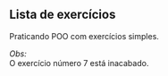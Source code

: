 ## Lista de exercícios

Praticando POO com exercícios simples.

*Obs:*</br> 
O exercício número 7 está inacabado.


